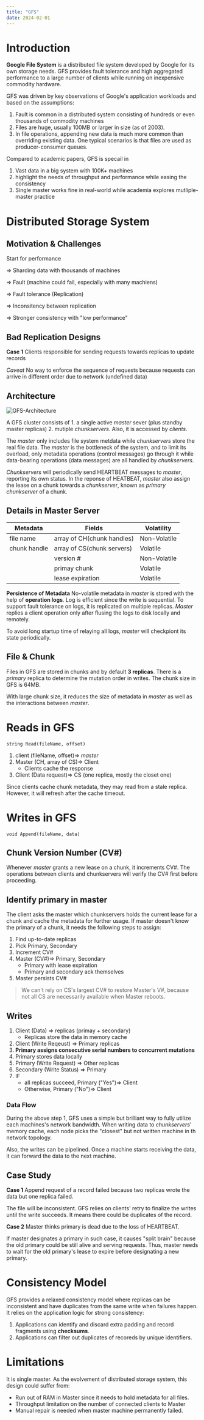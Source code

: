 ```yaml
---
title: "GFS"
date: 2024-02-01
---
```

# Introduction
**Google File System** is a distributed file system developed by Google for its own storage needs. GFS provides fault tolerance and high aggregated performance to a large number of clients while running on inexpensive commodity hardware.

GFS was driven by key observations of Google's application workloads and based on the assumptions:
1. Fault is common in a distributed system consisting of hundreds or even thousands of commodity machines
2. Files are huge, usually 100MB or larger in size (as of 2003).
3. In file operations, appending new data is much more common than overriding existing data. One typical scenarios is that files are used as producer-consumer queues.

Compared to academic papers, GFS is specail in 
1. Vast data in a big system with 100K+ machines
2. highlight the needs of throughput and performance while easing the consistency
3. Single master works fine in real-world while academia explores mutliple-master practice

# Distributed Storage System
## Motivation & Challenges
Start for performance

=> Sharding data with thousands of machines

=> Fault (machine could fail, especially with many machiens)

=> Fault tolerance (Replication)

=> Inconsitency between replication

=> Stronger consistency with "low performance"

## Bad Replication Designs
**Case 1** Clients responsible for sending requests towards replicas to update records

 *Caveat* No way to enforce the sequence of requests because requests can arrive in different order due to network (undefined data)

## Architecture
![GFS-Architecture](./gfs-architecture.png)

A GFS cluster consists of 1. a single active *master* sever (plus standby master replicas) 2. mutiple *chunkservers*. Also, it is accessed by *clients*.

The *master* only includes file system metdata while *chunkservers* store the real file data. The *master* is the bottleneck of the system, and to limit its overload, only metadata operations (control messages) go through it while data-bearing operations (data messages) are all handled by *chunkservers*.

*Chunkservers* will periodically send HEARTBEAT messages to *master*, reporting its own status. In the reponse of HEATBEAT, *master* also assign the lease on a chunk towards a *chunkserver*, known as *primary chunkserver* of a chunk.

## Details in Master Server
| Metadata | Fields | Volatility |
| --- | --- | --- |
| file name | array of CH(chunk handles) | Non-Volatile |
| chunk handle | array of CS(chunk servers) | Volatile |
| | version # | Non-Volatile |
| | primay chunk | Volatile |
| | lease expiration | Volatile |

**Persistence of Metadata**
No-volatile metadata in *master* is stored with the help of **operation logs**. Log is efficient since the write is sequential. To support fault tolerance on logs, it is replicated on multiple replicas. *Master* replies a client operation only after flusing the logs to disk locally and remotely.

To avoid long startup time of relaying all logs, *master* will checkpiont its state periodically.

## File & Chunk
Files in GFS are stored in chunks and by default **3 replicas**. There is a *primary* replica to determine the mutation order in writes. The chunk size in GFS is 64MB.

With large chunk size, it reduces the size of metadata in *master* as well as the interactions between *master*.

# Reads in GFS
```
string Read(fileName, offset)
```
1. client (fileName, offset)=> *master*
2. Master (CH, array of CS)=> Client
    * Clients cache the response 
3. Client (Data request)=> CS (one replica, mostly the closet one)

Since clients cache chunk metadata, they may read from a stale replica. However, it will refresh after the cache timeout.

# Writes in GFS
```
void Append(fileName, data)
```
## Chunk Version Number (CV#)
 Whenever *master* grants a new lease on a chunk, it increments CV#. The operations between clients and chunkservers will verify the CV# first before proceeding. 

## Identify primary in master
The client asks the master which chunkservers holds the current lease for a chunk and cache the metadata for further usage. If master doesn't know the primary of a chunk, it needs the following steps to assign:

1. Find up-to-date replicas
2. Pick Primary, Secondary
3. Increment CV#
4. Master (CV#)=> Primary, Secondary
    * Primary with lease expiration
    * Primary and secondary ack themselves
5. Master persists CV#

> We can't rely on CS's largest CV# to restore Master's V#, because not all CS are necessarily available when Master reboots.

## Writes
1. Client (Data) => replicas (primay + secondary)
    * Replicas store the data in memory cache
2. Client (Write Reqeust) => Primary replicas
3. **Primary assigns consecutive serial numbers to concurrent mutations**
4. Primary stores data locally
5. Primary (Write Request) => Other replicas
6. Secondary (Write Status) => Primary
7. IF
    * all replicas succeed, Primary ("Yes")=> Client
    * Otherwise, Primary ("No")=> Client

### Data Flow
During the above step 1, GFS uses a simple but brilliant way to fully utilize each machines's network bandwidth. When writing data to *chunkservers*' memory cache, each node picks the "closest" but not written machine in th network topology.

Also, the writes can be pipelined. Once a machine starts receiving the data, it can forward the data to the next machine.

## Case Study
**Case 1** Append request of a record failed because two replicas wrote the data but one replica failed.

The file will be inconsistent. GFS relies on clients' retry to finalize the writes until the write succeeds. It means there could be duplicates of the record.

**Case 2** Master thinks primary is dead due to the loss of HEARTBEAT.

If master designates a primary in such case, it causes "split brain" because the old primary could be still alive and serving requests. Thus, master needs to wait for the old primary's lease to expire before designating a new primary.

# Consistency Model
GFS provides a relaxed consistency model where replicas can be inconsistent and have duplicates from the same write when failures happen. It relies on the application logic for strong consistency:

1. Applications can identify and discard extra padding and record fragments using **checksums**.
2. Applications can filter out duplicates of recoreds by unique identifiers.



# Limitations
It is single master. As the evolvement of distributed storage system, this design could suffer from:
* Run out of RAM in Master since it needs to hold metadata for all files. 
* Throughput limitation on the number of connected clients to Master
* Manual repair is needed when master machine permanently failed.
